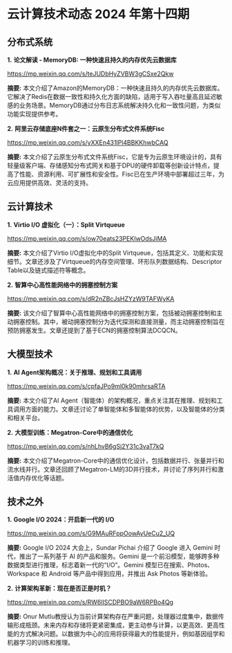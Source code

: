 # 云计算技术动态 2024 年第十四期

## 分布式系统

**1.** **论文解读 - MemoryDB: 一种快速且持久的内存优先云数据库**

https://mp.weixin.qq.com/s/teJUDbHyZVBW3gCSxe2Qkw

**摘要:** 本文介绍了Amazon的MemoryDB：一种快速且持久的内存优先云数据库。它解决了Redis在数据一致性和持久化方面的缺陷，适用于写入吞吐量高且延迟敏感的业务场景。MemoryDB通过分布日志系统解决持久化和一致性问题，为类似功能实现提供参考。

**2.** **阿里云存储底座N件套之一：云原生分布式文件系统Fisc**

https://mp.weixin.qq.com/s/yXXEn431lPl4BBKKhwbCAQ

**摘要:** 本文介绍了云原生分布式文件系统Fisc，它是专为云原生环境设计的，具有轻量级客户端、存储感知分布式网关和基于DPU的硬件卸载等创新设计特点，提高了性能、资源利用、可扩展性和安全性。Fisc已在生产环境中部署超过三年，为云应用提供高效、灵活的支持。

## 云计算技术

**1.** **Virtio I/O 虚拟化（一）：Split Virtqueue**

https://mp.weixin.qq.com/s/ow70eats23PEKIwOdsJiMA

**摘要:** 本文介绍了Virtio I/O虚拟化中的Split Virtqueue，包括其定义、功能和实现细节。文章还涉及了Virtqueue的内存空间管理、环形队列数据结构、Descriptor Table以及链式描述符等概念。

**2.** **智算中心高性能网络中的拥塞控制方案**

https://mp.weixin.qq.com/s/dR2nZBcJsHZYzW9TAFWyKA

**摘要:** 该文介绍了智算中心高性能网络中的拥塞控制方案，包括被动拥塞控制和主动拥塞控制。其中，被动拥塞控制分为迭代探测和直接测量，而主动拥塞控制旨在预防拥塞发生。文章还提到了基于ECN的拥塞控制算法DCQCN。

## 大模型技术

**1.** **AI Agent架构概况：关于推理、规划和工具调用**

https://mp.weixin.qq.com/s/cpfaJPo9ml0k90mhrsaRTA

**摘要:** 本文介绍了AI Agent（智能体）的架构概况，重点关注其在推理、规划和工具调用方面的能力。文章还讨论了单智能体和多智能体的优势，以及智能体的分类和相关平台。

**2.** **大模型训练：Megatron-Core中的通信优化**

https://mp.weixin.qq.com/s/nhLhvB6gSj2Y31c3vaT7kQ

**摘要:** 本文介绍了Megatron-Core中的通信优化设计，包括数据并行、张量并行和流水线并行。文章还回顾了Megatron-LM的3D并行技术，并讨论了序列并行和激活值内存优化等话题。

## 技术之外

**1.** **Google I/O 2024：开启新一代的 I/O**

https://mp.weixin.qq.com/s/G9MAuRFppOowAyUeCu2_UQ

**摘要:** Google I/O 2024 大会上，Sundar Pichai 介绍了 Google 进入 Gemini 时代，推出了一系列基于 AI 的产品和服务。Gemini 是一个前沿模型，能够跨多种数据类型进行推理，标志着新一代的“I/O”。Gemini 模型已在搜索、Photos、Workspace 和 Android 等产品中得到应用，并推出 Ask Photos 等新体验。

**2.** **计算架构革新：现在是否正是时机？**

https://mp.weixin.qq.com/s/RW6lISCDPBO9aW6RPBo4Qg

**摘要:** Onur Mutlu教授认为当前计算架构存在严重问题，处理器过度集中，数据传输形成瓶颈。未来内存和存储将更紧密集成，更主动参与计算，以更高效、更高性能的方式解决问题。以数据为中心的应用将获得最大的性能提升，例如基因组学和机器学习的训练和推理。

